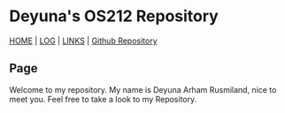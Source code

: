 # Deyuna's OS212 Repository
 
[HOME](.) | [LOG](TXT/mylog.txt) | [LINKS](LINKS/) | [Github Repository](https://github.com/deyuna/os212/)

## Page
 
Welcome to my repository.
My name is Deyuna Arham Rusmiland, nice to meet you.
Feel free to take a look to my Repository.


